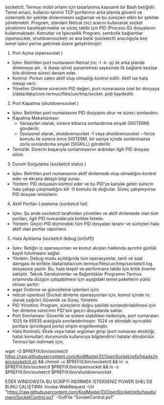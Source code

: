 
socketctl, Termux mobil ortamı için tasarlanmış kapsamlı bir Bash betiğidir. Temel amacı, kullanıcı tanımlı TCP portlarının arka planda güvenli ve sistematik bir şekilde dinlenmesini sağlamak ve bu süreçleri etkin bir şekilde yönetmektir. Program, standart Netcat (nc) aracını kullanarak socket yönetimini basitleştirmekte ve süreç takibi için PID (Process ID) dosyalarını kullanmaktadır.
Komutlar ve İşlevsellik
Program, sembolik bağlantılar (opensocket, shutdownsocket) ve ana betik (socketctl) aracılığıyla beş temel işlevi yerine getirmek üzere geliştirilmiştir:
1. Port Açma (opensocket <PORT>)
 * İşlev: Belirtilen port numarasını Netcat (nc -l -k -p) ile arka planda dinlemeye alır. -k (keep-alive) parametresi sayesinde ilk bağlantı kesilse bile dinleme süreci devam eder.
 * Kontrol: Portun zaten aktif olup olmadığı kontrol edilir. Aktif ise hata mesajı verir.
 * Yönetim: Dinleme sürecinin PID değeri, port numarasına özel bir dosyaya (/data/data/com.termux/files/usr/tmp/socket.<PORT>.pid) kaydedilir.
2. Port Kapatma (shutdownsocket <PORT>)
 * İşlev: Belirtilen port numarasının PID dosyasını okur ve süreci sonlandırır.
 * Kapatma Mekanizması:
   * Varsayılan olarak, sürece kibarca sonlandırma sinyali (SIGTERM) gönderilir.
   * Opsiyonel olarak, shutdownsocket -f <PORT> veya shutdownsocket --force <PORT> komutu ile sürece önce SIGTERM, bir saniye içinde sonlanmazsa zorla sonlandırma sinyali (SIGKILL) gönderilir.
 * Temizlik: Sürecin başarıyla sonlanmasının ardından ilgili PID dosyası silinir.
3. Durum Sorgulama (socketctl status <PORT>)
 * İşlev: Belirtilen port numarasının aktif dinlemede olup olmadığını kontrol eder ve ekrana detaylı bilgi sunar.
 * Yöntem: PID dosyasını kontrol eder ve bu PID'ye karşılık gelen sürecin hala çalışıp çalışmadığını kill -0 komutu ile doğrular. Süreç çalışmıyorsa PID dosyası temizlenir.
4. Aktif Portları Listeleme (socketctl list)
 * İşlev: Şu anda socketctl tarafından yönetilen ve aktif dinlemede olan tüm portları, ilgili PID numaralarıyla birlikte listeler.
 * Yöntem: Geçici PID dizinindeki tüm PID dosyaları taranır ve süreçleri hala aktif olan portlar raporlanır.
5. Hata Ayıklama (socketctl debug [on|off])
 * İşlev: Betiğin iç operasyonları ve komut akışları hakkında ayrıntılı günlük kaydı tutulmasını sağlar.
 * Yöntem: Debug modu açıldığında tüm operasyonlar, tarih ve saat damgası ile birlikte /data/data/com.termux/files/usr/tmp/socketctl.log dosyasına yazılır. Bu, hata tespiti ve performans takibi için kritik öneme sahiptir.
Teknik Gereksinimler ve Bağımlılıklar
Programın Termux ortamında düzgün çalışabilmesi için aşağıdaki temel paketlerin yüklü olması şarttır:
 * wget (İndirme ve güncelleme işlemleri için)
 * netcat-openbsd (Socket dinleme operasyonları için, komut içinde nc olarak çağrılır)
Güvenlik ve Süreç Yönetimi
 * PID Yönetimi: Program, süreçlerin doğru şekilde sonlandırılabilmesi için her dinleme sürecinin PID'sini geçici dosyalarda saklar.
 * Port Sınırlaması: Güvenlik ve sistem stabilitesi nedeniyle, port numaraları 1025 ile 65535 aralığıyla sınırlandırılmıştır. 1024 ve altındaki ayrıcalıklı portlara (privileged ports) erişim engellenmiştir.
 * Hata Kontrolü: Eksik veya hatalı argüman girişi (port numarası eksikliği, hatalı komutlar) durumunda kullanıcıya bilgilendirici hatalar döndürülür.
Termux'tan indirmek için;

wget -O $PREFIX/bin/socketctl https://raw.githubusercontent.com/KodMaster31/OpenSocket/refs/heads/main/socketctl.sh && chmod +x $PREFIX/bin/socketctl && ln -s $PREFIX/bin/socketctl $PREFIX/bin/opensocket && ln -s $PREFIX/bin/socketctl $PREFIX/bin/shutdownsocket

EĞER WİNDOWSTA BU SCRİPTİ İNDİRMEK İSTERSENİZ POWER SHEL'DE BUNU ÇALIŞTIRIN:
Invoke-WebRequest -Uri "https://raw.githubusercontent.com/KodMaster31/OpenSocket/refs/heads/main/SocketControl.ps1" -OutFile "SocketControl.ps1"
